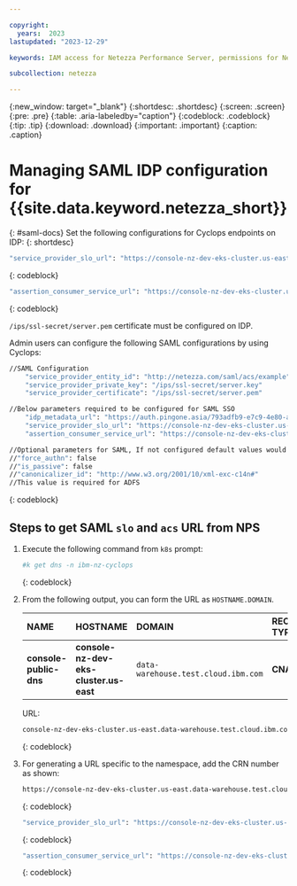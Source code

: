 ```yaml
---

copyright:
  years:  2023
lastupdated: "2023-12-29"

keywords: IAM access for Netezza Performance Server, permissions for Netezza Performance Server, identity and access management for Netezza Performance Server, roles for Netezza Performance Server, actions for Netezza Performance Server, assigning access for Netezza Performance Server

subcollection: netezza

---
```


{:new_window: target="_blank"}
{:shortdesc: .shortdesc}
{:screen: .screen}
{:pre: .pre}
{:table: .aria-labeledby="caption"}
{:codeblock: .codeblock}
{:tip: .tip}
{:download: .download}
{:important: .important}
{:caption: .caption}

# Managing SAML IDP configuration for {{site.data.keyword.netezza_short}}
{: #saml-docs}
Set the following configurations for Cyclops endpoints on IDP:
{: shortdesc}

 ```bash
"service_provider_slo_url": "https://console-nz-dev-eks-cluster.us-east.data-warehouse.test.cloud.ibm.com/#/?crn=<crn_of_namespace>/v1/samlsloresponse"
```
{: codeblock}

 ```bash
"assertion_consumer_service_url": "https://console-nz-dev-eks-cluster.us-east.data-warehouse.test.cloud.ibm.com/#/?crn=<crn_of_namespace>/v1/samlacsendpoint"
```
{: codeblock}

`/ips/ssl-secret/server.pem` certificate must be configured on IDP.

Admin users can configure the following SAML configurations by using Cyclops:

 ```bash
//SAML Configuration 
     "service_provider_entity_id": "http://netezza.com/saml/acs/example" 
     "service_provider_private_key": "/ips/ssl-secret/server.key" 
     "service_provider_certificate": "/ips/ssl-secret/server.pem"

//Below parameters required to be configured for SAML SSO 
     "idp_metadata_url": "https://auth.pingone.asia/793adfb9-e7c9-4e80-a1a2-335f27066ffe/saml20/metadata/caf77459-5b2b-400d-bcb1-7b71f85d25c1" 
     "service_provider_slo_url": "https://console-nz-dev-eks-cluster.us-east.data-warehouse.test.cloud.ibm.com/#/?crn=crn_of_namespace/v1/samlsloresponse" 
     "assertion_consumer_service_url": "https://console-nz-dev-eks-cluster.us-east.data-warehouse.test.cloud.ibm.com/#/?crn=crn_of_namespace/v1/samlacsendpoint" 

//Optional parameters for SAML, If not configured default values would be used 
//"force_authn": false 
//"is_passive": false 
//"canonicalizer_id": "http://www.w3.org/2001/10/xml-exc-c14n#" 
//This value is required for ADFS
```
{: codeblock}

## Steps to get SAML `slo` and `acs` URL from NPS

1. Execute the following command from `k8s` prompt:

    ```bash
    #k get dns -n ibm-nz-cyclops
    ```
    {: codeblock}

1. From the following output, you can form the URL as `HOSTNAME.DOMAIN`.

   | NAME | HOSTNAME | DOMAIN | RECORD TYPE |
   | :----------- | :----------- | :----------- | :----------- |
   | **console-public-dns** | **console-nz-dev-eks-cluster.us-east** | `data-warehouse.test.cloud.ibm.com` | **CNAME** |

   URL:

   ```bash
   console-nz-dev-eks-cluster.us-east.data-warehouse.test.cloud.ibm.com
   ```
   {: codeblock}

1. For generating a URL specific to the namespace, add the CRN number as shown:

   ```bash
   https://console-nz-dev-eks-cluster.us-east.data-warehouse.test.cloud.ibm.com/#/?crn=<crn_of_namespace>
   ```
   {: codeblock}

   ```bash
   "service_provider_slo_url": "https://console-nz-dev-eks-cluster.us-east.data-warehouse.test.cloud.ibm.com/#/?crn=<crn_of_namespace>/v1/samlsloresponse"
   ```
   {: codeblock}

   ```bash
   "assertion_consumer_service_url": "https://console-nz-dev-eks-cluster.us-east.data-warehouse.test.cloud.ibm.com/#/?crn=<crn_of_namespace>/v1/samlacsendpoint"
   ```
   {: codeblock}

